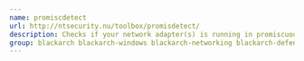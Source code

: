 ```yaml
---
name: promiscdetect
url: http://ntsecurity.nu/toolbox/promisdetect/
description: Checks if your network adapter(s) is running in promiscuous mode, which may be a sign that you have a sniffer running on your computer.
group: blackarch blackarch-windows blackarch-networking blackarch-defensive
---
```

